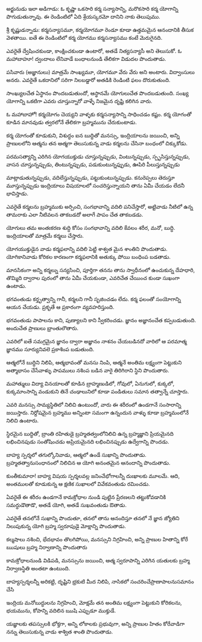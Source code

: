 అర్జునుడు ఇలా అడిగాడు: ఓ కృష్ణా ఒకసారి కర్మ సన్యాసాన్ని, మరొకసారి కర్మ యోగాన్ని పొగుడుతున్నావు. ఈ రెండింటిలో ఏది శ్రేయస్కరమో దానిని నాకు తెలుపుము.

శ్రీ కృష్ణుడన్నాడు: కర్మసన్యాసమూ, కర్మయోగమూ రెండూ కూడా ఉత్తమమైన ఆనందానికి తీసుక వెళతాయి. ఐతే ఈ రెండింటిలో కర్మ యోగము కర్మసన్యాసము కంటే మెరుగైనది.

ఎవరైతే ద్వేషించకుండా, కాంక్షించకుండా ఉంటారో, అతడే నిత్యసన్యాసీ అని తెలుసుకో. ఓ మహాబాహూ! ద్వందాలు లేనివాడే బంధాలనుండి తేలికగా విడుదల పొందుతాడు.

పసివారు (అజ్ఞానులు) మాత్రమే సాంఖ్యమూ, యోగమూ వేరు వేరు అని అంటారు. విద్వాంసులు అనరు. ఎవరైతే ఒకదానిలో సరిగా నిలబడ్డారో అతడికి రెండింటి ఫలం దొరుకుతుంది.

సాంఖ్యులచేత ఏస్థానం పొందబడుతుందో, ఆస్థానమే యోగులుచేత పొందబడుతుంది. సంఖ్య యోగాన్ని ఒకటిగా ఎవరు చూస్తున్నారో వాళ్ళే నిజమైన దృష్టి కలిగిన వారు.

ఓ మహాబాహో! కర్మయోగం చెయ్యని వాళ్ళకు కర్మసన్యాసాన్ని సాధించడం కష్టం. కర్మ యోగంతో కూడిన మానవుడు త్వరలోనే తేలికగా బ్రహ్మమును చేరుకుంటాడు.

కర్మ యోగంతో కూడుకుని, విశుద్ధం ఐన బుద్ధితో మనస్సు, ఇంద్రియాలను జయించి, అన్ని ప్రాణులలోని ఆత్మను తన ఆత్మగా తెలుసుకున్న వాడు కర్మలను చేసినా బంధంలో చిక్కుకోడు.

పరమసత్యాన్ని ఎరిగిన యోగయుక్తుడు చూస్తున్నప్పుడు, వింటున్నప్పుడు, స్పృసిస్తున్నప్పుడు, వాసన చూస్తున్నప్పుడు, తింటున్నప్పుడు, పడుకుంటున్నఫ్ఫుడు, ఊపిరి పీలుస్తున్నప్పుడు

మాట్లాడుతున్నప్పుడు, వదిలేస్తున్నప్పుడు, పట్టుకుంటున్నప్పుడు. కనురెప్పలు తెరుస్తూ మూస్తున్నప్పుడు ఇంద్రియాలు విషయాలలో సంచరిస్తున్నాయని తాను ఏమీ చేయడం లేదనీ భావిస్తాడు.

ఎవరైతే కర్మలను బ్రహ్మముకు అర్పించి, సంగభావాన్ని వదిలి పనిచేస్తారో, అట్టివాడు నీటిలో ఉన్న తామరాకు ఎలా నీటివలన తాకబడదో అలాగే పాపం చేత తాకబడడు.

యోగులు తమ అంతఃకరణ శుద్ధి కోసం సంగభావాన్ని వదిలి కేవలం శరీర, మనో, బుద్ధి. ఇంద్రియాలతో మాత్రమే కర్మలు చేస్తారు.

యోగయుక్తుడైన వాడు కర్మఫలాన్ని వదిలి పెట్టి శాశ్వత మైన శాంతిని పొందుతాడు. యోగికానివాడు కోరికల కారణంగా కర్మఫలానికి అతుక్కు పోయి బంధింప బడతాడు.

మానసికంగా అన్ని కర్మల్ను సన్యసించి, పూర్తిగా తనను తాను స్వాధీనంలో ఉంచుకున్న దేహధారి, తొమ్మిది ద్వారాల పురంలో తాను ఏమీ చేయకుండా, ఎవరిచేత చేయించ కుండా సుఖంగా ఉంటాడు.

భగవంతుడు కర్తృత్వాన్ని గానీ, కర్మలని గానీ సృజించడం లేదు. కర్మ ఫలంతో సంయోగాన్ని ఆయన చేయడు. ప్రకృతే ఆ ప్రకారంగా వ్యవహరిస్తుంది.

భగవంతుడు పాపాలను కాని, పుణ్యాలని కాని స్వీకరించడు. జ్ఞానం అజ్ఞానంచేత కప్పబడుతుంది. అందుచేత ప్రాణులు భ్రాంతులౌతారు.

ఎవరిలో ఐతే సమగ్రమైన జ్ఞానం ద్వారా అజ్ఞానం నాశనం చేయబడినదో వారిలో ఆ పరమాత్మ జ్ఞానము సూర్యునివలె ప్రకాశింప బడుతుంది.

ఆత్మలోనే బుద్ధిని నిలిపి, ఆత్మభావంతో మనసు నింపి, ఆత్మనే అంతిమ లక్ష్యంగా పెట్టుకుని అత్మాభాసం చేసేవాళ్ళు పాపములు నశింప బడిన వారై తిరిగిరాని స్థిని పొందుతారు.

మహాత్ములు విద్యా వినయాలతో కూడిన బ్రాహ్మణుడిలో, గోవులో, ఏనుగులో, కుక్కలో, కుక్కమాంసాన్ని వండుకుని తినే చంఢాలునిలో కూడా పండితులు సమాన తత్వాన్నే చూస్తారు.

ఎవరి మనస్సు సామ్యస్థితిలో నిలిచి ఉంటుందో, వారు ఈ శరీరంలో ఉండగానే సంసారాన్ని జయిస్తారు. నిర్దోషమైన బ్రహ్మము అన్నింటా సమంగా ఉన్నందున వాళ్ళు కూడా బ్రహ్మమంలోనే నిలిచి ఉంటారు.

స్థిరమైన బుద్ధితో, బ్రాంతి రహితుడై బ్రహ్మతత్వంలోనిలిచి ఉన్న బ్రహ్మజ్ఞాని ప్రియమైనది లభించినపుడు సంతోషించడు అప్రియమైనది లభించినప్పుడు ఉద్వేగాన్ని పొందడు.

బాహ్య స్పర్శలో తగుల్కోనివాడు, ఆత్మలో ఉండే సుఖాన్ని పొందుతాడు. బ్రహ్మతత్వానుసంధానంలో నిలిచిన ఆ యోగి అనంతమైన ఆనందాన్ని పొందుతాడు.

కుంతీకుమారా! బాహ్య విషయ స్పర్శలవల్ల జనించేభోగాలన్నీ దుఃఖాలకు మూలమే. ఆది, అంతములతో కూడుకున్న ఆ క్షణిక సుఖాలలో వివేకవంతుడు రమించడు.

ఏవరైతే ఈ శరీరం ఉండగానే కామక్రోధాల నుండి పుట్టిన ప్రేరణలని తట్టుకోవడానికి సమర్ధుడౌతాడొ, అతడే యోగి, అతడే సుఖవంతుడు ఔతాడు.

ఎవరైతే తనలోనే సుఖాన్ని పొందుతూ, తనలో తాను ఆనందిస్తూ తనలో నే జ్ఞాన జ్యోతిని నిలుపుకున్న యోగి బ్రహ్మ స్వరూపుడై మోక్షాన్ని పొందుతాడు.

కల్మషాలు నశించి, భేదభావం తొలగిపోయి, మనస్సుని నిగ్రహించి, అన్ని ప్రాణుల హితాన్ని కోరే ఋషులు బ్రహ్మ నిర్వాణాన్ని పొందుతారు

కామక్రోధాలనుండి విడిపడి, మనస్సును జయించి, ఆత్మ స్వరూపాన్ని ఎరిగిన యతులకు బ్రహ్మ నిర్వాణస్థితి అంతటా ఉంటుంది.

బాహ్యస్పర్శలన్నీ అరికట్టి, దృష్టిని భ్రకుటి మీద నిలిపి, నాసికలో సంచరించేప్రాణాపాలనుసమానం చేసి

ఇంద్రియ మనోబుద్ధులను నిగ్రహించి, మోక్షమే తన అంతిమ లక్ష్యంగా పెట్టుకుని కోరికలను, భయమును, కోపాన్ని వదిలిన ఋషి ఎప్పుడూ ముక్తుడే.

యజ్ఞాలకు తపస్సులకి భోక్తగా, అన్ని లోకాలకు ప్రభువుగా, అన్ని ప్రాణుల హితం కోరేవాడిగా నన్ను తెలుసుకున్న వాడు శాశ్విత శాంతి పొందుతాడు.